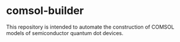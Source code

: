 # comsol-builder
This repository is intended to automate the construction of COMSOL models of semiconductor quantum dot devices.
